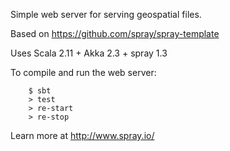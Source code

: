 Simple web server for serving geospatial files.

Based on https://github.com/spray/spray-template

Uses Scala 2.11 + Akka 2.3 + spray 1.3

To compile and run the  web server:

        $ sbt
        > test
        > re-start
        > re-stop

Learn more at http://www.spray.io/
